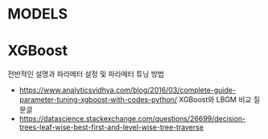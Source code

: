 # MODELS


# XGBoost

전반적인 설명과 파라메터 설정 및 파라메터 튜닝 방법
- https://www.analyticsvidhya.com/blog/2016/03/complete-guide-parameter-tuning-xgboost-with-codes-python/
XGBoost와 LBGM 비교 질문글
- https://datascience.stackexchange.com/questions/26699/decision-trees-leaf-wise-best-first-and-level-wise-tree-traverse
